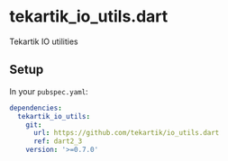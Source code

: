 # tekartik_io_utils.dart

Tekartik IO utilities

## Setup

In your `pubspec.yaml`:

```yaml
dependencies:
  tekartik_io_utils:
    git:
      url: https://github.com/tekartik/io_utils.dart
      ref: dart2_3
    version: '>=0.7.0'
```